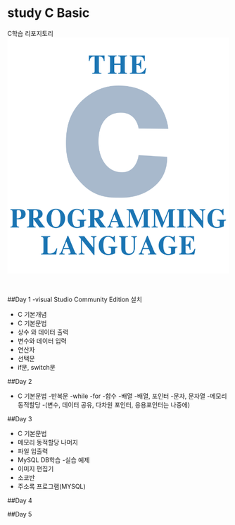 # study C Basic
C학습 리포지토리
![C로고](https://raw.githubusercontent.com/donghu98/studyC-kasan-/main/images/C.png)


<br/>

##Day 1
-visual Studio Community Edition 설치
- C 기본개념
- C 기본문법
 -  상수 와 데이터 출력
 -  변수와 데이터 입력
 -  연산자
 -  선택문
  - if문, switch문    

##Day 2
- C 기본문법
  -반복문 
   -while
   -for
  -함수
  -배열
  -배열, 포인터
  -문자, 문자열
  -메모리 동적할당
  -(변수, 데이터 공유, 다차원 포인터, 응용포인터는 나중에)
  
 ##Day 3
- C 기본문법
 - 메모리 동적할당 나머지
 - 파일 입출력
- MySQL DB학습 
-실습 예제
 - 이미지 편집기
 - 소코반
 - 주소록 프로그램(MYSQL)

##Day 4

##Day 5

